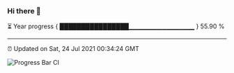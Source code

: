 ### Hi there 👋

⏳ Year progress { ████████████████▁▁▁▁▁▁▁▁▁▁▁▁▁▁ } 55.90 %

---

⏰ Updated on Sat, 24 Jul 2021 00:34:24 GMT

![Progress Bar CI](https://github.com/liununu/liununu/workflows/Progress%20Bar%20CI/badge.svg)
